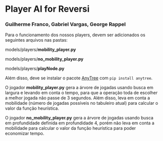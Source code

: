 # Player AI for Reversi
### Guilherme Franco, Gabriel Vargas, George Rappel

Para o funcionamento dos nossos players, devem ser adicionados os seguintes arquivos nas pastas:

models/players/**mobility_player.py**

models/players/**no_mobility_player.py**

models/players/**playNode.py**


Além disso, deve se instalar o pacote [AnyTree](https://github.com/c0fec0de/anytree) com ```pip install anytree```.


O jogador **mobility_player.py** gera a árvore de jogadas usando busca em largura e levando em conta o tempo, para que a operação toda de escolher a melhor jogada não passe de 3 segundos. Além disso, leva em conta a mobilidade (número de jogadas possíveis no tabuleiro atual) para calcular o valor da função heurística.

O jogador **no_mobility_player.py** gera a árvore de jogadas usando busca em profundidade definida em profundidade 4, porém não leva em conta a mobilidade para calcular o valor da função heurística para poder economizar tempo.
